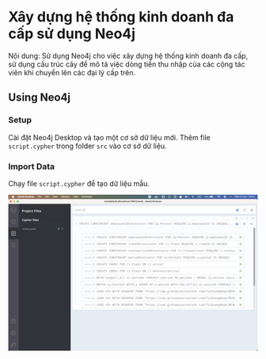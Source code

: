 # Xây dựng hệ thống kinh doanh đa cấp sử dụng Neo4j

Nội dung: Sử dụng Neo4j cho việc xây dựng hệ thống kinh doanh đa cấp, sử dụng cấu trúc cây để mô tả việc dòng tiền thu nhập của các cộng tác viên khi chuyển lên các đại lý cấp trên.

## Using Neo4j

### Setup

Cài đặt Neo4j Desktop và tạo một cơ sở dữ liệu mới.
Thêm file `script.cypher` trong folder `src` vào cơ sở dữ liệu.

### Import Data

Chạy file `script.cypher` để tạo dữ liệu mẫu.

![Import Data](./images/runcypherfile.png)

